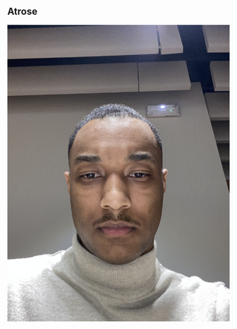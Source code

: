 ## Atrose

![image-2025-03-19-09-48.jpg](https://raw.githubusercontent.com/ByWizKi/trading-institut/main/undefined/image-2025-03-19-09-48.jpg)
